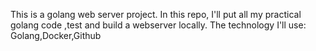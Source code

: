 This is a golang web server project. 
In this repo, I'll put all my practical golang code ,test and build a webserver locally.
The technology I'll use: Golang,Docker,Github
